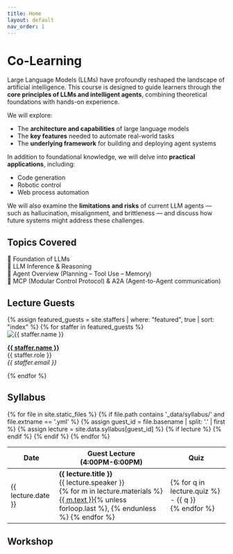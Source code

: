 ```yaml
---
title: Home
layout: default
nav_order: 1
---
```


# Co-Learning


Large Language Models (LLMs) have profoundly reshaped the landscape of artificial intelligence. This course is designed to guide learners through the **core principles of LLMs and intelligent agents**, combining theoretical foundations with hands-on experience.

We will explore:
- The **architecture and capabilities** of large language models
- The **key features** needed to automate real-world tasks
- The **underlying framework** for building and deploying agent systems

In addition to foundational knowledge, we will delve into **practical applications**, including:
- Code generation
- Robotic control
- Web process automation

We will also examine the **limitations and risks** of current LLM agents — such as hallucination, misalignment, and brittleness — and discuss how future systems might address these challenges.


## Topics Covered

 🔹 Foundation of LLMs  
 🔹 LLM Inference & Reasoning          
 🔹 Agent Overview (Planning – Tool Use – Memory)       
 🔹 MCP (Modular Control Protocol) & A2A (Agent-to-Agent communication)


## Lecture Guests

<div class="staff-grid">
{% assign featured_guests = site.staffers | where: "featured", true | sort: "index" %}
{% for staffer in featured_guests %}
  <div class="staff-card">
    <img src="{{ staffer.picture }}" alt="{{ staffer.name }}" />
    <p>
      <strong><a href="{{ staffer.external_url }}" target="_blank">{{ staffer.name }}</a></strong><br>
      {{ staffer.role }}<br>
      <em>{{ staffer.email }}</em>
    </p>
  </div>
{% endfor %}
</div>

## Syllabus

<table>
  <thead>
    <tr>
      <th>Date</th>
      <th>Guest Lecture<br/>(4:00PM-6:00PM)</th>
      <th>Quiz</th>
    </tr>
  </thead>
  <tbody>
    {% for file in site.static_files %}
      {% if file.path contains '_data/syllabus/' and file.extname == '.yml' %}
        {% assign guest_id = file.basename | split: '.' | first %}
        {% assign lecture = site.data.syllabus[guest_id] %}
        {% if lecture %}
          <tr>
            <td>{{ lecture.date }}</td>
            <td>
              <strong>{{ lecture.title }}</strong><br/>
              {{ lecture.speaker }}<br/>
              {% for m in lecture.materials %}
                <a href="{{ m.external_url }}">{{ m.text }}</a>{% unless forloop.last %}, {% endunless %}
              {% endfor %}
            </td>
            <td>
              {% for q in lecture.quiz %}
                - {{ q }}<br>
              {% endfor %}
            </td>
          </tr>
        {% endif %}
      {% endif %}
    {% endfor %}
  </tbody>
</table>




## Workshop